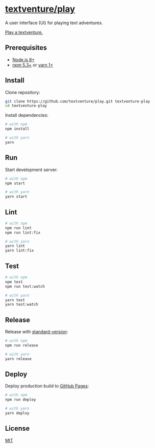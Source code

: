 # [textventure/play](https://textventure.github.io/play/)

A user interface (UI) for playing text adventures.

[Play a textventure.](https://textventure.github.io/play/)

## Prerequisites

- [Node.js 8+](https://nodejs.org/en/download/)
- [npm 5.3+](https://www.npmjs.com/get-npm) or [yarn 1+](https://yarnpkg.com/en/docs/install)

## Install

Clone repository:
```sh
git clone https://github.com/textventure/play.git textventure-play
cd textventure-play
```

Install dependencies:
```sh
# with npm
npm install

# with yarn
yarn
```

## Run

Start development server:
```sh
# with npm
npm start

# with yarn
yarn start
```

## Lint

```sh
# with npm
npm run lint
npm run lint:fix

# with yarn
yarn lint
yarn lint:fix
```

## Test

```sh
# with npm
npm test
npm run test:watch

# with yarn
yarn test
yarn test:watch
```

## Release

Release with [standard-version](https://github.com/conventional-changelog/standard-version):
```sh
# with npm
npm run release

# with yarn
yarn release
```

## Deploy

Deploy production build to [GitHub Pages](https://pages.github.com):
```sh
# with npm
npm run deploy

# with yarn
yarn deploy
```

## License

[MIT](LICENSE)
